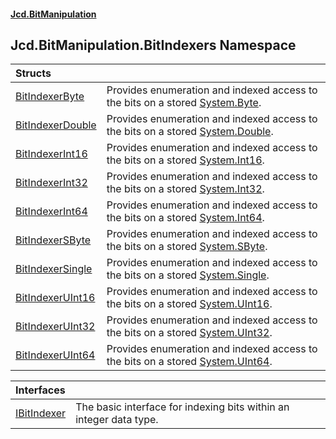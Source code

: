 #### [Jcd.BitManipulation](index.md 'index')

## Jcd.BitManipulation.BitIndexers Namespace

| Structs                                                                                                                    |                                                                                                                                                             |
|:---------------------------------------------------------------------------------------------------------------------------|:------------------------------------------------------------------------------------------------------------------------------------------------------------|
| [BitIndexerByte](Jcd.BitManipulation.BitIndexers.BitIndexerByte.md 'Jcd.BitManipulation.BitIndexers.BitIndexerByte')       | Provides enumeration and indexed access to the bits on a stored [System.Byte](https://docs.microsoft.com/en-us/dotnet/api/System.Byte 'System.Byte').       |
| [BitIndexerDouble](Jcd.BitManipulation.BitIndexers.BitIndexerDouble.md 'Jcd.BitManipulation.BitIndexers.BitIndexerDouble') | Provides enumeration and indexed access to the bits on a stored [System.Double](https://docs.microsoft.com/en-us/dotnet/api/System.Double 'System.Double'). |
| [BitIndexerInt16](Jcd.BitManipulation.BitIndexers.BitIndexerInt16.md 'Jcd.BitManipulation.BitIndexers.BitIndexerInt16')    | Provides enumeration and indexed access to the bits on a stored [System.Int16](https://docs.microsoft.com/en-us/dotnet/api/System.Int16 'System.Int16').    |
| [BitIndexerInt32](Jcd.BitManipulation.BitIndexers.BitIndexerInt32.md 'Jcd.BitManipulation.BitIndexers.BitIndexerInt32')    | Provides enumeration and indexed access to the bits on a stored [System.Int32](https://docs.microsoft.com/en-us/dotnet/api/System.Int32 'System.Int32').    |
| [BitIndexerInt64](Jcd.BitManipulation.BitIndexers.BitIndexerInt64.md 'Jcd.BitManipulation.BitIndexers.BitIndexerInt64')    | Provides enumeration and indexed access to the bits on a stored [System.Int64](https://docs.microsoft.com/en-us/dotnet/api/System.Int64 'System.Int64').    |
| [BitIndexerSByte](Jcd.BitManipulation.BitIndexers.BitIndexerSByte.md 'Jcd.BitManipulation.BitIndexers.BitIndexerSByte')    | Provides enumeration and indexed access to the bits on a stored [System.SByte](https://docs.microsoft.com/en-us/dotnet/api/System.SByte 'System.SByte').    |
| [BitIndexerSingle](Jcd.BitManipulation.BitIndexers.BitIndexerSingle.md 'Jcd.BitManipulation.BitIndexers.BitIndexerSingle') | Provides enumeration and indexed access to the bits on a stored [System.Single](https://docs.microsoft.com/en-us/dotnet/api/System.Single 'System.Single'). |
| [BitIndexerUInt16](Jcd.BitManipulation.BitIndexers.BitIndexerUInt16.md 'Jcd.BitManipulation.BitIndexers.BitIndexerUInt16') | Provides enumeration and indexed access to the bits on a stored [System.UInt16](https://docs.microsoft.com/en-us/dotnet/api/System.UInt16 'System.UInt16'). |
| [BitIndexerUInt32](Jcd.BitManipulation.BitIndexers.BitIndexerUInt32.md 'Jcd.BitManipulation.BitIndexers.BitIndexerUInt32') | Provides enumeration and indexed access to the bits on a stored [System.UInt32](https://docs.microsoft.com/en-us/dotnet/api/System.UInt32 'System.UInt32'). |
| [BitIndexerUInt64](Jcd.BitManipulation.BitIndexers.BitIndexerUInt64.md 'Jcd.BitManipulation.BitIndexers.BitIndexerUInt64') | Provides enumeration and indexed access to the bits on a stored [System.UInt64](https://docs.microsoft.com/en-us/dotnet/api/System.UInt64 'System.UInt64'). |

| Interfaces | |
| :--- | :--- |
| [IBitIndexer](Jcd.BitManipulation.BitIndexers.IBitIndexer.md 'Jcd.BitManipulation.BitIndexers.IBitIndexer') | The basic interface for indexing bits within an integer data type. |
